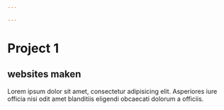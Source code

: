 ```yaml
---

---
```


# Project 1

## websites maken

Lorem ipsum dolor sit amet, consectetur adipisicing elit. Asperiores iure officia nisi odit amet blanditiis eligendi obcaecati dolorum a officiis.